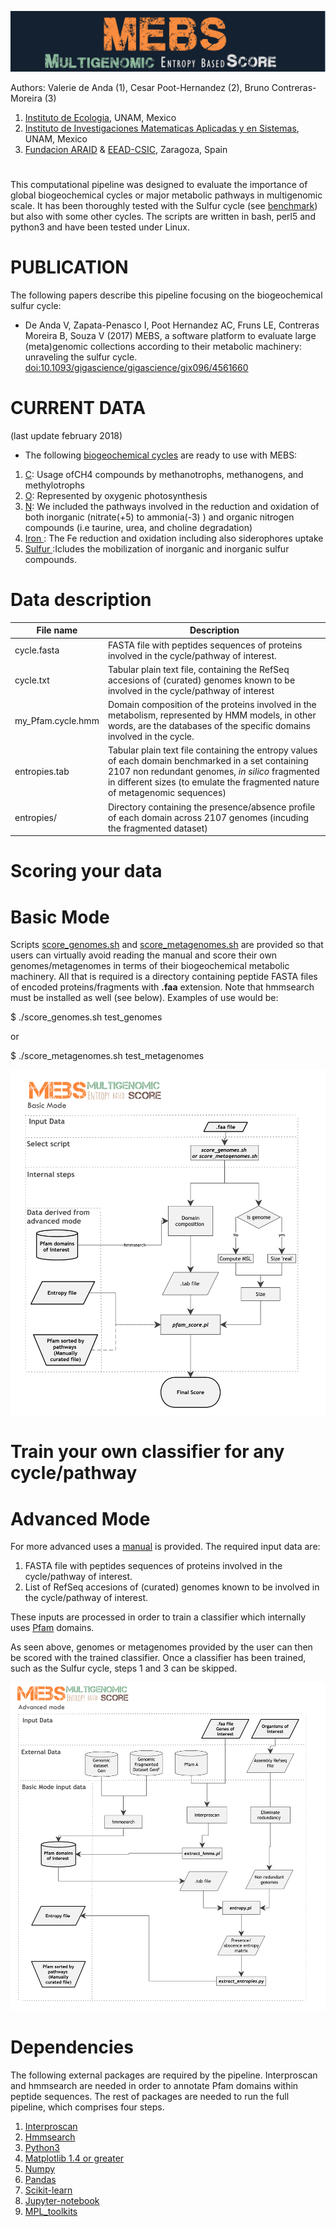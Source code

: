 ![MEBS](./MEBS.png) 


Authors: Valerie de Anda (1), Cesar Poot-Hernandez (2), Bruno Contreras-Moreira (3)

1. [Instituto de Ecologia](http://web.ecologia.unam.mx), UNAM, Mexico
2. [Instituto de Investigaciones Matematicas Aplicadas y en Sistemas](http://www.iimas.unam.mx), UNAM, Mexico
3. [Fundacion ARAID](http://www.araid.es) & [EEAD-CSIC](http://www.eead.csic.es), Zaragoza, Spain

# 

This computational pipeline was designed to evaluate the importance of global biogeochemical cycles 
or major metabolic pathways in multigenomic scale. 
It has been thoroughly tested with the Sulfur cycle (see [benchmark](./scripts/MEBS.figures.ipynb)) 
but also with some other cycles. The scripts are written in bash, perl5 and python3 and have been tested under Linux.

# PUBLICATION

The following papers describe this pipeline focusing on the biogeochemical sulfur cycle:

+ De Anda V, Zapata-Penasco I, Poot Hernandez AC, Fruns LE, Contreras Moreira B, Souza V (2017) MEBS, a software platform to evaluate large (meta)genomic collections according to their metabolic machinery: unraveling the sulfur cycle. [doi:10.1093/gigascience/gigascience/gix096/4561660](https://academic.oup.com/gigascience/advance-article/doi/10.1093/gigascience/gix096/4561660)
<!--[doi:10.1101/191288 ](https://www.biorxiv.org/content/early/2017/09/20/191288)-->


# CURRENT DATA 
(last update february 2018) 

+ The following  [biogeochemical cycles](./biogeochemical_cycles) are ready to use with MEBS: 

1. [C](./biogeochemical_cycles/carbon): Usage ofCH4 compounds  by methanotrophs, methanogens, and methylotrophs 
2. [O](./biogeochemical_cycles/oxygen): Represented by oxygenic photosynthesis
3. [N](./biogeochemical_cycles/nitrogen): We included the pathways involved in the reduction and oxidation of both inorganic (nitrate(+5) to ammonia(-3) ) and organic nitrogen compounds (i.e taurine, urea, and choline degradation)
4. [Iron ](./biogeochemical_cycles/iron): The Fe reduction and oxidation including also  siderophores uptake
5. [Sulfur ](./biogeochemical_cycles/sulfur):Icludes the  mobilization of inorganic and inorganic sulfur compounds. 

# Data description 

| File name         	| Description                                                                                                                                                                                                                               	|
|-------------------	|-------------------------------------------------------------------------------------------------------------------------------------------------------------------------------------------------------------------------------------------	|
| cycle.fasta       	| FASTA file with peptides sequences of proteins involved in the cycle/pathway of interest.                                                                                                                                                 	|
| cycle.txt         	|  Tabular plain text file, containing the RefSeq accesions of (curated) genomes known to be involved in the cycle/pathway of interest                                                                                                      	|
| my_Pfam.cycle.hmm 	| Domain composition of the proteins involved in the metabolism, represented by HMM models, in other words, are the databases of the specific domains involved in the cycle.                                                                	|
| entropies.tab     	| Tabular plain text file containing  the entropy values of each domain benchmarked in a set containing 2107 non redundant genomes, *in silico* fragmented in different sizes (to emulate the fragmented nature of metagenomic sequences)   	|
| entropies/        	| Directory containing the presence/absence profile of each domain across 2107 genomes (incuding the fragmented dataset)                                                                                                                    	|
# Scoring your data  
# Basic Mode 

Scripts [score_genomes.sh](./score_genomes.sh) and [score_metagenomes.sh](./score_metagenomes.sh) are provided
so that users can virtually avoid reading the manual and score their own genomes/metagenomes in terms of their biogeochemical  metabolic machinery. All that is required is a directory containing peptide FASTA files of
encoded proteins/fragments with **.faa** extension.
Note that hmmsearch must be installed as well (see below).
Examples of use would be:

$ ./score_genomes.sh test_genomes

or 

$ ./score_metagenomes.sh test_metagenomes

![MEBS flowchart basic mode ](./MEBS_basic.png)

# Train your own classifier for any cycle/pathway 
# Advanced Mode 

For more advanced uses a [manual](manual.v1.pdf) is provided. The required input data are:

1. FASTA file with peptides sequences of proteins involved in the cycle/pathway of interest.
2. List of RefSeq accesions of (curated) genomes known to be involved in the cycle/pathway of interest.

These inputs are processed in order to train a classifier which internally uses [Pfam](http://pfam.xfam.org) domains.

As seen above, genomes or metagenomes provided by the user can then be scored with the trained classifier.
Once a classifier has been trained, such as the Sulfur cycle, steps 1 and 3 can be skipped. 

![MEBS flowchart advance mode ](./MEBS_advanced.png)

# Dependencies

The following external packages are required by the pipeline.
Interproscan and hmmsearch are needed in order to annotate Pfam domains within peptide sequences. 
The rest of packages are needed to run the full pipeline, which comprises four steps. 

1. [Interproscan](https://www.ebi.ac.uk/interpro/interproscan.htm}{Interproscan)
2. [Hmmsearch](http://hmmer.org)
3. [Python3](https://www.python.org/downloads)
4. [Matplotlib 1.4 or greater](http://matplotlib.org/users/installing.html#most-platforms-scientific-python-distributions) 
5. [Numpy](https://docs.scipy.org/doc/numpy-1.10.0/user/install.html)
6. [Pandas](http://pandas.pydata.org/pandas-docs/stable/install.html)
7. [Scikit-learn](http://scikit-learn.org/stable/install.html)
8. [Jupyter-notebook](http://jupyter.org}{Jupyter-notebook)
9. [MPL_toolkits](http://matplotlib.org/1.4.3/mpl_toolkits/index.html)
